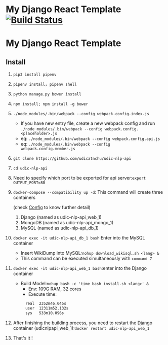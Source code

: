 # My Django React Template[![Build Status](https://travis-ci.org/UDICatNCHU/udic-nlp-API.svg?branch=master)](https://travis-ci.org/UDICatNCHU/udic-nlp-API)

# My Django React Template

## Install

1. `pip3 install pipenv`
2. `pipenv install; pipenv shell`
3. `python manage.py bower install`
4. `npm install; npm install -g bower`
5. `./node_modules/.bin/webpack --config webpack.config.index.js`
    * If you have new entry file, create a new webpack config and run `./node_modules/.bin/webpack --config webpack.config.<placeholder>.js`
    * eq: `./node_modules/.bin/webpack --config webpack.config.api.js`
    * eq: `./node_modules/.bin/webpack --config webpack.config.member.js`

2. `git clone https://github.com/udicatnchu/udic-nlp-api`
3. `cd udic-nlp-api`
4. Need to specify which port to be exported for api server:`export OUTPUT_PORT=80`
5. `docker-compose --compatibility up -d`:
    This command will create three containers

    (check [Config](#config) to know further detail)
    1. Django (named as udic-nlp-api_web_1)
    2. MongoDB (named as udic-nlp-api_mongo_1)
    3. MySQL (named as udic-nlp-api_db_1)
6. `docker exec -it udic-nlp-api_db_1 bash`:Enter into the MySQL container
    * Insert WikiDump into MySQL:`nohup download_wikisql.sh <lang> &`
    * This command can be executed simultaneously with `command 7`
7. `docker exec -it udic-nlp-api_web_1 bash`:enter into the Django container
    * Build Model:`nohup bash -c 'time bash install.sh <lang>' &`
        * Env: 109G RAM, 32 cores
        * Execute time:
        ```bash
          real  2352m46.045s
          user  12311m52.132s
          sys   533m10.096s
        ```
8. After finishing the building process, you need to restart the Django container (udicnlpapi_web_1):`docker restart udic-nlp-api_web_1`
9. That's it !

